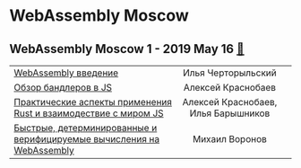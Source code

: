 # WebAssembly Moscow

## WebAssembly Moscow 1 - 2019 May 16 [:movie_camera:](https:&#x2F;&#x2F;www.youtube.com&#x2F;watch?v&#x3D;O8IMFHu1dG0)
| | | |
| --- | :---: | --- |
| [WebAssembly введение](https:&#x2F;&#x2F;www.youtube.com&#x2F;watch?v&#x3D;O8IMFHu1dG0&amp;t&#x3D;0s)  | Илья Черторыльский |    |
| [Обзор бандлеров в JS](https:&#x2F;&#x2F;www.youtube.com&#x2F;watch?v&#x3D;O8IMFHu1dG0&amp;t&#x3D;1653s)  | Алексей Краснобаев |    |
| [Практические аспекты применения Rust и взаимодествие с миром JS](https:&#x2F;&#x2F;www.youtube.com&#x2F;watch?v&#x3D;O8IMFHu1dG0&amp;t&#x3D;3261s)  | Алексей Краснобаев, Илья Барышников |    |
| [Быстрые, детерминированные и верифицируемые вычисления на WebAssembly](https:&#x2F;&#x2F;www.youtube.com&#x2F;watch?v&#x3D;O8IMFHu1dG0&amp;t&#x3D;4836s)  | Михаил Воронов |    |
